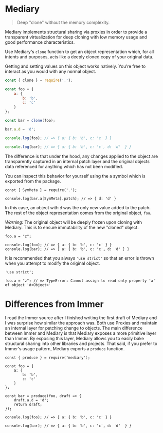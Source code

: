 # Mediary

> Deep "clone" without the memory complexity.

Mediary implements structural sharing via proxies in order to provide a transparent virtualization for deep cloning with low memory usage and good performance characteristics.

Use Mediary's `clone` function to get an object representation which, for all intents and purposes, acts like a deeply cloned copy of your original data.

Getting and setting values on this object works natively. You're free to interact as you would with any normal object.

```js
const { clone } = require('.');

const foo = {
    a: {
        b: 'b',
        c: 'c'
    }
};

const bar = clone(foo);

bar.a.d = 'd';

console.log(foo); // => { a: { b: 'b', c: 'c' } }

console.log(bar); // => { a: { b: 'b', c: 'c', d: 'd'  } }
```

The difference is that under the hood, any changes applied to the object are transparently captured in an internal patch layer and the original objects data referenced for anything which has not been modified.

You can inspect this behavior for yourself using the a symbol which is exported from the package.

```
const { SymMeta } = require('.');

console.log(bar.a[SymMeta].patch); // => { d: 'd' }
```

In this case, an object with `d` was the only new value added to the patch. The rest of the object representation comes from the original object, `foo`.

*Warning:* The original object will be deeply frozen upon cloning with Mediary. This is to ensure immutability of the new "cloned" object.

```
foo.a = "z";

console.log(foo); // => { a: { b: 'b', c: 'c' } }
console.log(bar); // => { a: { b: 'b', c: 'c', d: 'd' } } 
```

It is recommended that you always `'use strict'` so that an error is thrown when you attempt to modify the original object.

```
'use strict';

foo.a = "z"; // => TypeError: Cannot assign to read only property 'a' of object '#<Object>'
```

# Differences from Immer

I read the Immer source after I finished writing the first draft of Mediary and I was surprise how similar the approach was. Both use Proxies and maintain an internal layer for patching change to objects. The main difference between Immer and Mediary is that Mediary exposes a more primitive layer than Immer. By exposing this layer, Mediary allows you to easily bake structural sharing into other libraries and projects. That said, if you prefer to Immer's usage pattern, Mediary exports a `produce` function.

```
const { produce } = require('mediary');

const foo = {
    a: {
        b: 'b',
        c: 'c'
    }
};

const bar = produce(foo, draft => {
    draft.a.d = 'd';
    return draft;
});

console.log(foo); // => { a: { b: 'b', c: 'c' } }

console.log(bar); // => { a: { b: 'b', c: 'c', d: 'd'  } }
```
